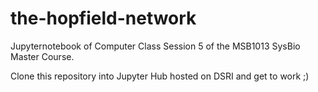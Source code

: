 # the-hopfield-network
Jupyternotebook of Computer Class Session 5 of the MSB1013 SysBio Master Course.

Clone this repository into Jupyter Hub hosted on DSRI and get to work ;) 
